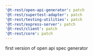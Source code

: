 ```yaml
---
'@t-rest/open-api-generator': patch
'@t-rest/supertest-adapter': patch
'@t-rest/testing-utilities': patch
'@t-rest/express-server': patch
'@t-rest/client': patch
'@t-rest/core': patch
---
```


first version of open api spec generator
